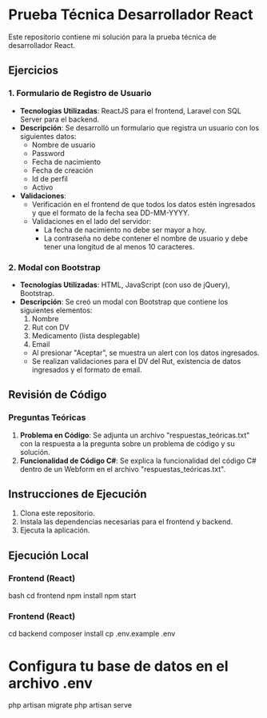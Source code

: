 # Prueba Técnica Desarrollador React

Este repositorio contiene mi solución para la prueba técnica de desarrollador React. 

## Ejercicios

### 1. Formulario de Registro de Usuario

- **Tecnologías Utilizadas**: ReactJS para el frontend, Laravel con SQL Server para el backend.
- **Descripción**: Se desarrolló un formulario que registra un usuario con los siguientes datos:
  - Nombre de usuario
  - Password
  - Fecha de nacimiento
  - Fecha de creación
  - Id de perfil
  - Activo
- **Validaciones**:
  - Verificación en el frontend de que todos los datos estén ingresados y que el formato de la fecha sea DD-MM-YYYY.
  - Validaciones en el lado del servidor:
    - La fecha de nacimiento no debe ser mayor a hoy.
    - La contraseña no debe contener el nombre de usuario y debe tener una longitud de al menos 10 caracteres.

### 2. Modal con Bootstrap

- **Tecnologías Utilizadas**: HTML, JavaScript (con uso de jQuery), Bootstrap.
- **Descripción**: Se creó un modal con Bootstrap que contiene los siguientes elementos:
  1. Nombre
  2. Rut con DV
  3. Medicamento (lista desplegable)
  4. Email
  - Al presionar "Aceptar", se muestra un alert con los datos ingresados.
  - Se realizan validaciones para el DV del Rut, existencia de datos ingresados y el formato de email.

## Revisión de Código

### Preguntas Teóricas

1. **Problema en Código**: Se adjunta un archivo "respuestas_teóricas.txt" con la respuesta a la pregunta sobre un problema de código y su solución.
2. **Funcionalidad de Código C#**: Se explica la funcionalidad del código C# dentro de un Webform en el archivo "respuestas_teóricas.txt".

## Instrucciones de Ejecución

1. Clona este repositorio.
2. Instala las dependencias necesarias para el frontend y backend.
3. Ejecuta la aplicación.

## Ejecución Local

### Frontend (React)

bash
cd frontend
npm install
npm start

### Frontend (React)
cd backend
composer install
cp .env.example .env
# Configura tu base de datos en el archivo .env
php artisan migrate
php artisan serve
